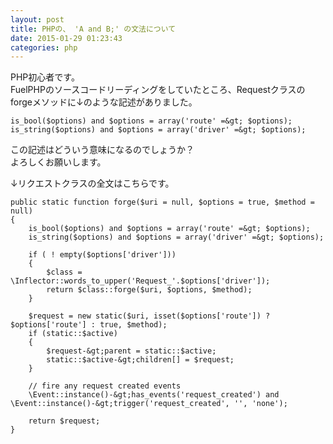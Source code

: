 ```yaml
---
layout: post
title: PHPの、 'A and B;' の文法について
date: 2015-01-29 01:23:43
categories: php
---
```

<p>PHP初心者です。<br>
FuelPHPのソースコードリーディングをしていたところ、Requestクラスのforgeメソッドに↓のような記述がありました。</p>

```
is_bool($options) and $options = array('route' =&gt; $options);
is_string($options) and $options = array('driver' =&gt; $options);
```

<p>この記述はどういう意味になるのでしょうか？<br>
よろしくお願いします。</p>

<p>↓リクエストクラスの全文はこちらです。</p>

```
public static function forge($uri = null, $options = true, $method = null)
{
    is_bool($options) and $options = array('route' =&gt; $options);
    is_string($options) and $options = array('driver' =&gt; $options);

    if ( ! empty($options['driver']))
    {
        $class = \Inflector::words_to_upper('Request_'.$options['driver']);
        return $class::forge($uri, $options, $method);
    }

    $request = new static($uri, isset($options['route']) ? $options['route'] : true, $method);
    if (static::$active)
    {
        $request-&gt;parent = static::$active;
        static::$active-&gt;children[] = $request;
    }

    // fire any request created events
    \Event::instance()-&gt;has_events('request_created') and \Event::instance()-&gt;trigger('request_created', '', 'none');

    return $request;
}
```
